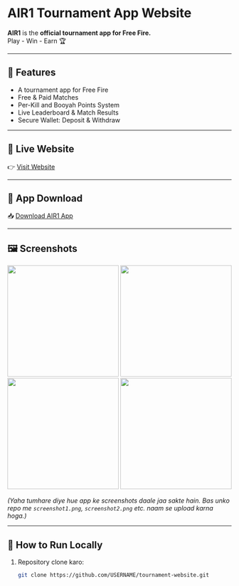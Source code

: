 # AIR1 Tournament App Website

**AIR1** is the **official tournament app for Free Fire.**  
Play - Win - Earn 🏆  

---

## 🌟 Features
- A tournament app for Free Fire
- Free & Paid Matches
- Per-Kill and Booyah Points System
- Live Leaderboard & Match Results
- Secure Wallet: Deposit & Withdraw

---

## 🔗 Live Website
👉 [Visit Website](https://USERNAME.github.io/tournament-website)

---

## 📲 App Download
📥 [Download AIR1 App](https://ga-fs.primexop.com/11179/androidBuilds/air-1V1.apk)

---

## 🖼 Screenshots

<img src="screenshot1.png" width="250">  
<img src="screenshot2.png" width="250">  
<img src="screenshot3.png" width="250">  
<img src="screenshot4.png" width="250">  

*(Yaha tumhare diye hue app ke screenshots daale jaa sakte hain. Bas unko repo me `screenshot1.png`, `screenshot2.png` etc. naam se upload karna hoga.)*

---

## 🚀 How to Run Locally
1. Repository clone karo:
   ```bash
   git clone https://github.com/USERNAME/tournament-website.git
